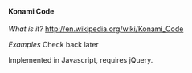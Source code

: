 #### Konami Code
_What is it?_
http://en.wikipedia.org/wiki/Konami_Code

_Examples_
Check back later

Implemented in Javascript, requires jQuery.